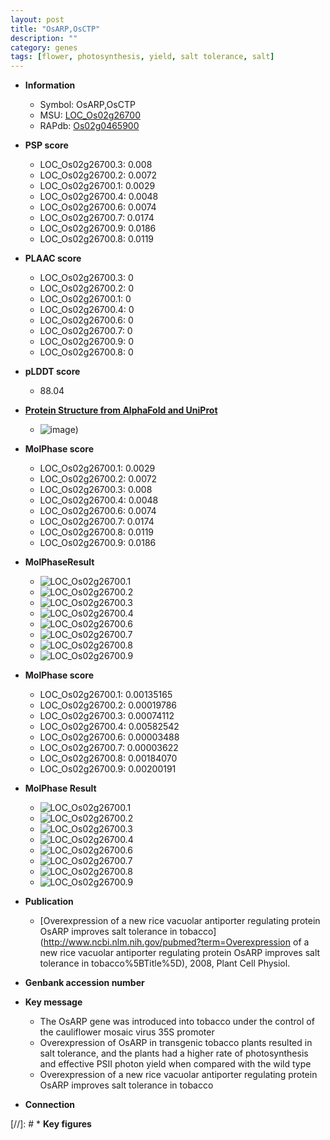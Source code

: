 ```yaml
---
layout: post
title: "OsARP,OsCTP"
description: ""
category: genes
tags: [flower, photosynthesis, yield, salt tolerance, salt]
---
```


* **Information**  
    + Symbol: OsARP,OsCTP  
    + MSU: [LOC_Os02g26700](http://rice.plantbiology.msu.edu/cgi-bin/ORF_infopage.cgi?orf=LOC_Os02g26700)  
    + RAPdb: [Os02g0465900](http://rapdb.dna.affrc.go.jp/viewer/gbrowse_details/irgsp1?name=Os02g0465900)  

* **PSP score**  
    + LOC_Os02g26700.3: 0.008 
    + LOC_Os02g26700.2: 0.0072 
    + LOC_Os02g26700.1: 0.0029 
    + LOC_Os02g26700.4: 0.0048 
    + LOC_Os02g26700.6: 0.0074 
    + LOC_Os02g26700.7: 0.0174 
    + LOC_Os02g26700.9: 0.0186 
    + LOC_Os02g26700.8: 0.0119 

* **PLAAC score**  
    + LOC_Os02g26700.3: 0 
    + LOC_Os02g26700.2: 0 
    + LOC_Os02g26700.1: 0 
    + LOC_Os02g26700.4: 0 
    + LOC_Os02g26700.6: 0 
    + LOC_Os02g26700.7: 0 
    + LOC_Os02g26700.9: 0 
    + LOC_Os02g26700.8: 0 

* **pLDDT score**
    + 88.04

* **[Protein Structure from AlphaFold and UniProt](https://www.uniprot.org/uniprotkb/Q6K7C2/entry#structure)**
    + ![image](https://ricepsp.github.io/images/Q6/AF-Q6K7C2-F1.png))

* **MolPhase score**
    + LOC_Os02g26700.1: 0.0029
    + LOC_Os02g26700.2: 0.0072
    + LOC_Os02g26700.3: 0.008
    + LOC_Os02g26700.4: 0.0048
    + LOC_Os02g26700.6: 0.0074
    + LOC_Os02g26700.7: 0.0174
    + LOC_Os02g26700.8: 0.0119
    + LOC_Os02g26700.9: 0.0186

* **MolPhaseResult**
    + ![LOC_Os02g26700.1](https://ricepsp.github.io/pictures/LOC_Os02g/LOC_Os02g26700.1.png)
    + ![LOC_Os02g26700.2](https://ricepsp.github.io/pictures/LOC_Os02g/LOC_Os02g26700.2.png)
    + ![LOC_Os02g26700.3](https://ricepsp.github.io/pictures/LOC_Os02g/LOC_Os02g26700.3.png)
    + ![LOC_Os02g26700.4](https://ricepsp.github.io/pictures/LOC_Os02g/LOC_Os02g26700.4.png)
    + ![LOC_Os02g26700.6](https://ricepsp.github.io/pictures/LOC_Os02g/LOC_Os02g26700.6.png)
    + ![LOC_Os02g26700.7](https://ricepsp.github.io/pictures/LOC_Os02g/LOC_Os02g26700.7.png)
    + ![LOC_Os02g26700.8](https://ricepsp.github.io/pictures/LOC_Os02g/LOC_Os02g26700.8.png)
    + ![LOC_Os02g26700.9](https://ricepsp.github.io/pictures/LOC_Os02g/LOC_Os02g26700.9.png)

* **MolPhase score**
    + LOC_Os02g26700.1: 0.00135165
    + LOC_Os02g26700.2: 0.00019786
    + LOC_Os02g26700.3: 0.00074112
    + LOC_Os02g26700.4: 0.00582542
    + LOC_Os02g26700.6: 0.00003488
    + LOC_Os02g26700.7: 0.00003622
    + LOC_Os02g26700.8: 0.00184070
    + LOC_Os02g26700.9: 0.00200191

* **MolPhase Result**
    + ![LOC_Os02g26700.1](https://304243504.github.io/Pictures/LOC_Os02g/LOC_Os02g26700.1.png)
    + ![LOC_Os02g26700.2](https://304243504.github.io/Pictures/LOC_Os02g/LOC_Os02g26700.2.png)
    + ![LOC_Os02g26700.3](https://304243504.github.io/Pictures/LOC_Os02g/LOC_Os02g26700.3.png)
    + ![LOC_Os02g26700.4](https://304243504.github.io/Pictures/LOC_Os02g/LOC_Os02g26700.4.png)
    + ![LOC_Os02g26700.6](https://304243504.github.io/Pictures/LOC_Os02g/LOC_Os02g26700.6.png)
    + ![LOC_Os02g26700.7](https://304243504.github.io/Pictures/LOC_Os02g/LOC_Os02g26700.7.png)
    + ![LOC_Os02g26700.8](https://304243504.github.io/Pictures/LOC_Os02g/LOC_Os02g26700.8.png)
    + ![LOC_Os02g26700.9](https://304243504.github.io/Pictures/LOC_Os02g/LOC_Os02g26700.9.png)

* **Publication**  
    + [Overexpression of a new rice vacuolar antiporter regulating protein OsARP improves salt tolerance in tobacco](http://www.ncbi.nlm.nih.gov/pubmed?term=Overexpression of a new rice vacuolar antiporter regulating protein OsARP improves salt tolerance in tobacco%5BTitle%5D), 2008, Plant Cell Physiol.

* **Genbank accession number**  

* **Key message**  
    + The OsARP gene was introduced into tobacco under the control of the cauliflower mosaic virus 35S promoter
    + Overexpression of OsARP in transgenic tobacco plants resulted in salt tolerance, and the plants had a higher rate of photosynthesis and effective PSII photon yield when compared with the wild type
    + Overexpression of a new rice vacuolar antiporter regulating protein OsARP improves salt tolerance in tobacco

* **Connection**  

[//]: # * **Key figures**  


